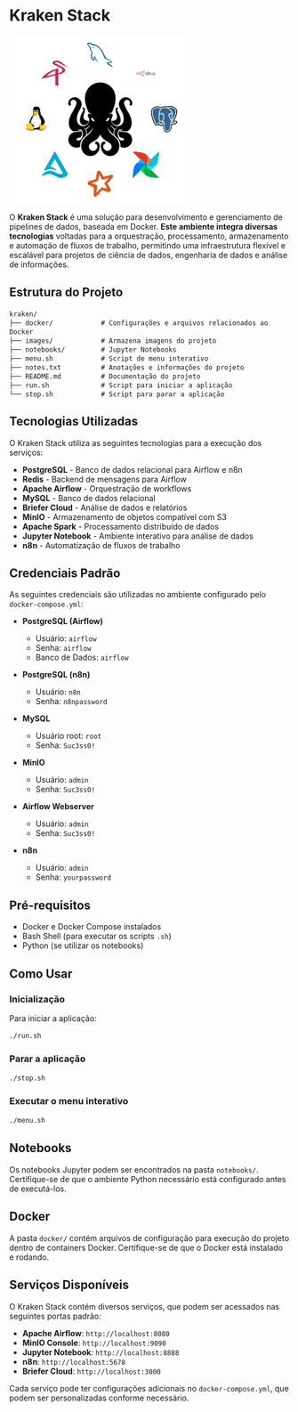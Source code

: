 # Kraken Stack

![Tela](images/Kraken_Stack.png)

O **Kraken Stack** é uma solução para desenvolvimento e gerenciamento de pipelines de dados, baseada em Docker. **Este ambiente integra diversas tecnologias** voltadas para a orquestração, processamento, armazenamento e automação de fluxos de trabalho, permitindo uma infraestrutura flexível e escalável para projetos de ciência de dados, engenharia de dados e análise de informações.

## Estrutura do Projeto

```
kraken/
├── docker/            # Configurações e arquivos relacionados ao Docker
├── images/            # Armazena imagens do projeto
├── notebooks/         # Jupyter Notebooks
├── menu.sh            # Script de menu interativo
├── notes.txt          # Anotações e informações do projeto
├── README.md          # Documentação do projeto
├── run.sh             # Script para iniciar a aplicação
└── stop.sh            # Script para parar a aplicação
```

## Tecnologias Utilizadas

O Kraken Stack utiliza as seguintes tecnologias para a execução dos serviços:

- **PostgreSQL** - Banco de dados relacional para Airflow e n8n
- **Redis** - Backend de mensagens para Airflow
- **Apache Airflow** - Orquestração de workflows
- **MySQL** - Banco de dados relacional
- **Briefer Cloud** - Análise de dados e relatórios
- **MinIO** - Armazenamento de objetos compatível com S3
- **Apache Spark** - Processamento distribuído de dados
- **Jupyter Notebook** - Ambiente interativo para análise de dados
- **n8n** - Automatização de fluxos de trabalho

## Credenciais Padrão

As seguintes credenciais são utilizadas no ambiente configurado pelo `docker-compose.yml`:

- **PostgreSQL (Airflow)**
  - Usuário: `airflow`
  - Senha: `airflow`
  - Banco de Dados: `airflow`

- **PostgreSQL (n8n)**
  - Usuário: `n8n`
  - Senha: `n8npassword`

- **MySQL**
  - Usuário root: `root`
  - Senha: `Suc3ss0!`

- **MinIO**
  - Usuário: `admin`
  - Senha: `Suc3ss0!`

- **Airflow Webserver**
  - Usuário: `admin`
  - Senha: `Suc3ss0!`

- **n8n**
  - Usuário: `admin`
  - Senha: `yourpassword`

## Pré-requisitos

- Docker e Docker Compose instalados
- Bash Shell (para executar os scripts `.sh`)
- Python (se utilizar os notebooks)

## Como Usar

### Inicialização

Para iniciar a aplicação:

```sh
./run.sh
```

### Parar a aplicação

```sh
./stop.sh
```

### Executar o menu interativo

```sh
./menu.sh
```

## Notebooks

Os notebooks Jupyter podem ser encontrados na pasta `notebooks/`. Certifique-se de que o ambiente Python necessário está configurado antes de executá-los.

## Docker

A pasta `docker/` contém arquivos de configuração para execução do projeto dentro de containers Docker. Certifique-se de que o Docker está instalado e rodando.

## Serviços Disponíveis

O Kraken Stack contém diversos serviços, que podem ser acessados nas seguintes portas padrão:

- **Apache Airflow**: `http://localhost:8080`
- **MinIO Console**: `http://localhost:9090`
- **Jupyter Notebook**: `http://localhost:8888`
- **n8n**: `http://localhost:5678`
- **Briefer Cloud**: `http://localhost:3000`

Cada serviço pode ter configurações adicionais no `docker-compose.yml`, que podem ser personalizadas conforme necessário.
